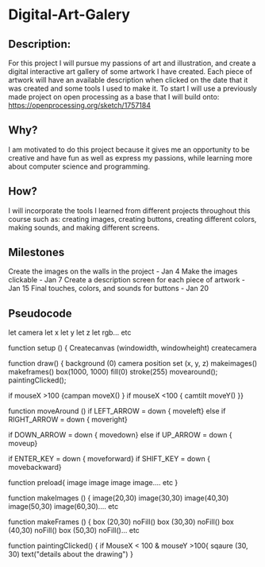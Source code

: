 # Digital-Art-Galery

## Description:
For this project I will pursue my passions of art and illustration, and create a digital interactive art gallery of some artwork I have created. Each piece of artwork will have an available description when clicked on the date that it was created and some tools I used to make it. To start I will use a previously made project on open processing as a base that I will build onto: https://openprocessing.org/sketch/1757184 


## Why?
I am motivated to do this project because it gives me an opportunity to be creative and have fun as well as express my passions, while learning more about computer science and programming.

## How?
I will incorporate the tools I learned from different projects throughout this course such as: creating images, creating buttons, creating different colors, making sounds, and making different screens. 

## Milestones
 Create the images on the walls in the project - Jan 4
 Make the images clickable - Jan 7
 Create a  description screen for each piece of artwork - Jan 15
 Final touches, colors, and sounds for buttons - Jan 20


## Pseudocode
let camera
let x
let y
let z
let rgb...
etc


function setup () {
Createcanvas (windowidth, windowheight)
createcamera

function draw() {
background (0)
camera position set (x, y, z)
makeimages()
makeframes()
box(1000, 1000)
fill(0)
stroke(255)
movearound();
paintingClicked();


if mouseX >100 {campan moveX()
}
if mouseX <100 { camtilt moveY() 
}}


function moveAround ()
if LEFT_ARROW = down {
moveleft}
else if RIGHT_ARROW = down {
moveright}


if DOWN_ARROW = down {
movedown}
else if UP_ARROW = down {
moveup}

if ENTER_KEY = down {
moveforward}
if SHIFT_KEY = down {
movebackward}


function preload{
image
image
image
image....
etc
}


function makeImages () {
image(20,30)
image(30,30)
image(40,30)
image(50,30)
image(60,30)....
etc


function makeFrames () {
box (20,30)
noFill()
box (30,30)
noFill()
box (40,30)
noFill()
box (50,30)
noFill()...
etc

function paintingClicked() {
if MouseX < 100 & mouseY >100{
sqaure (30, 30)
text("details about the drawing")
}
